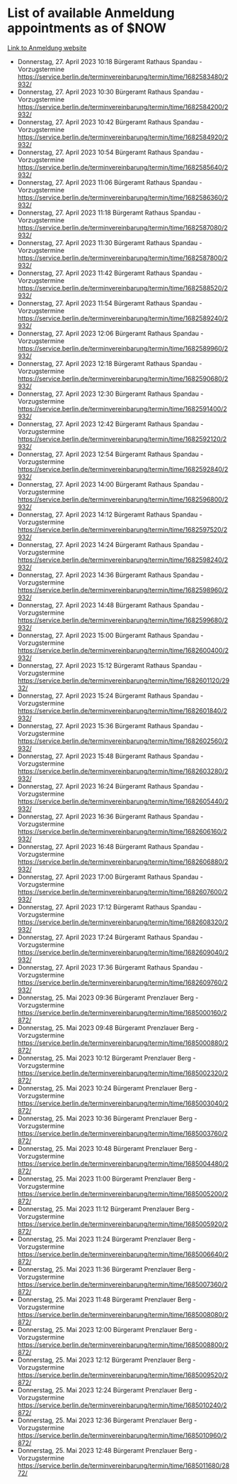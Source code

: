# List of available Anmeldung appointments as of $NOW
[Link to Anmeldung website](https://service.berlin.de/terminvereinbarung/termin/tag.php?termin=1&anliegen[]=120686&dienstleisterlist=122210,122217,327316,122219,327312,122227,327314,122231,327346,122243,327348,122254,122252,329742,122260,329745,122262,329748,122271,327278,122273,327274,122277,327276,330436,122280,327294,122282,327290,122284,327292,122291,327270,122285,327266,122286,327264,122296,327268,150230,329760,122297,327286,122294,327284,122312,329763,122314,329775,122304,327330,122311,327334,122309,327332,317869,122281,327352,122279,329772,122283,122276,327324,122274,327326,122267,329766,122246,327318,122251,327320,122257,327322,122208,327298,122226,327300&herkunft=http%3A%2F%2Fservice.berlin.de%2Fdienstleistung%2F120686%2F)
- Donnerstag, 27. April 2023 10:18 Bürgeramt Rathaus Spandau - Vorzugstermine https://service.berlin.de/terminvereinbarung/termin/time/1682583480/2932/
- Donnerstag, 27. April 2023 10:30 Bürgeramt Rathaus Spandau - Vorzugstermine https://service.berlin.de/terminvereinbarung/termin/time/1682584200/2932/
- Donnerstag, 27. April 2023 10:42 Bürgeramt Rathaus Spandau - Vorzugstermine https://service.berlin.de/terminvereinbarung/termin/time/1682584920/2932/
- Donnerstag, 27. April 2023 10:54 Bürgeramt Rathaus Spandau - Vorzugstermine https://service.berlin.de/terminvereinbarung/termin/time/1682585640/2932/
- Donnerstag, 27. April 2023 11:06 Bürgeramt Rathaus Spandau - Vorzugstermine https://service.berlin.de/terminvereinbarung/termin/time/1682586360/2932/
- Donnerstag, 27. April 2023 11:18 Bürgeramt Rathaus Spandau - Vorzugstermine https://service.berlin.de/terminvereinbarung/termin/time/1682587080/2932/
- Donnerstag, 27. April 2023 11:30 Bürgeramt Rathaus Spandau - Vorzugstermine https://service.berlin.de/terminvereinbarung/termin/time/1682587800/2932/
- Donnerstag, 27. April 2023 11:42 Bürgeramt Rathaus Spandau - Vorzugstermine https://service.berlin.de/terminvereinbarung/termin/time/1682588520/2932/
- Donnerstag, 27. April 2023 11:54 Bürgeramt Rathaus Spandau - Vorzugstermine https://service.berlin.de/terminvereinbarung/termin/time/1682589240/2932/
- Donnerstag, 27. April 2023 12:06 Bürgeramt Rathaus Spandau - Vorzugstermine https://service.berlin.de/terminvereinbarung/termin/time/1682589960/2932/
- Donnerstag, 27. April 2023 12:18 Bürgeramt Rathaus Spandau - Vorzugstermine https://service.berlin.de/terminvereinbarung/termin/time/1682590680/2932/
- Donnerstag, 27. April 2023 12:30 Bürgeramt Rathaus Spandau - Vorzugstermine https://service.berlin.de/terminvereinbarung/termin/time/1682591400/2932/
- Donnerstag, 27. April 2023 12:42 Bürgeramt Rathaus Spandau - Vorzugstermine https://service.berlin.de/terminvereinbarung/termin/time/1682592120/2932/
- Donnerstag, 27. April 2023 12:54 Bürgeramt Rathaus Spandau - Vorzugstermine https://service.berlin.de/terminvereinbarung/termin/time/1682592840/2932/
- Donnerstag, 27. April 2023 14:00 Bürgeramt Rathaus Spandau - Vorzugstermine https://service.berlin.de/terminvereinbarung/termin/time/1682596800/2932/
- Donnerstag, 27. April 2023 14:12 Bürgeramt Rathaus Spandau - Vorzugstermine https://service.berlin.de/terminvereinbarung/termin/time/1682597520/2932/
- Donnerstag, 27. April 2023 14:24 Bürgeramt Rathaus Spandau - Vorzugstermine https://service.berlin.de/terminvereinbarung/termin/time/1682598240/2932/
- Donnerstag, 27. April 2023 14:36 Bürgeramt Rathaus Spandau - Vorzugstermine https://service.berlin.de/terminvereinbarung/termin/time/1682598960/2932/
- Donnerstag, 27. April 2023 14:48 Bürgeramt Rathaus Spandau - Vorzugstermine https://service.berlin.de/terminvereinbarung/termin/time/1682599680/2932/
- Donnerstag, 27. April 2023 15:00 Bürgeramt Rathaus Spandau - Vorzugstermine https://service.berlin.de/terminvereinbarung/termin/time/1682600400/2932/
- Donnerstag, 27. April 2023 15:12 Bürgeramt Rathaus Spandau - Vorzugstermine https://service.berlin.de/terminvereinbarung/termin/time/1682601120/2932/
- Donnerstag, 27. April 2023 15:24 Bürgeramt Rathaus Spandau - Vorzugstermine https://service.berlin.de/terminvereinbarung/termin/time/1682601840/2932/
- Donnerstag, 27. April 2023 15:36 Bürgeramt Rathaus Spandau - Vorzugstermine https://service.berlin.de/terminvereinbarung/termin/time/1682602560/2932/
- Donnerstag, 27. April 2023 15:48 Bürgeramt Rathaus Spandau - Vorzugstermine https://service.berlin.de/terminvereinbarung/termin/time/1682603280/2932/
- Donnerstag, 27. April 2023 16:24 Bürgeramt Rathaus Spandau - Vorzugstermine https://service.berlin.de/terminvereinbarung/termin/time/1682605440/2932/
- Donnerstag, 27. April 2023 16:36 Bürgeramt Rathaus Spandau - Vorzugstermine https://service.berlin.de/terminvereinbarung/termin/time/1682606160/2932/
- Donnerstag, 27. April 2023 16:48 Bürgeramt Rathaus Spandau - Vorzugstermine https://service.berlin.de/terminvereinbarung/termin/time/1682606880/2932/
- Donnerstag, 27. April 2023 17:00 Bürgeramt Rathaus Spandau - Vorzugstermine https://service.berlin.de/terminvereinbarung/termin/time/1682607600/2932/
- Donnerstag, 27. April 2023 17:12 Bürgeramt Rathaus Spandau - Vorzugstermine https://service.berlin.de/terminvereinbarung/termin/time/1682608320/2932/
- Donnerstag, 27. April 2023 17:24 Bürgeramt Rathaus Spandau - Vorzugstermine https://service.berlin.de/terminvereinbarung/termin/time/1682609040/2932/
- Donnerstag, 27. April 2023 17:36 Bürgeramt Rathaus Spandau - Vorzugstermine https://service.berlin.de/terminvereinbarung/termin/time/1682609760/2932/
- Donnerstag, 25. Mai 2023 09:36 Bürgeramt Prenzlauer Berg - Vorzugstermine https://service.berlin.de/terminvereinbarung/termin/time/1685000160/2872/
- Donnerstag, 25. Mai 2023 09:48 Bürgeramt Prenzlauer Berg - Vorzugstermine https://service.berlin.de/terminvereinbarung/termin/time/1685000880/2872/
- Donnerstag, 25. Mai 2023 10:12 Bürgeramt Prenzlauer Berg - Vorzugstermine https://service.berlin.de/terminvereinbarung/termin/time/1685002320/2872/
- Donnerstag, 25. Mai 2023 10:24 Bürgeramt Prenzlauer Berg - Vorzugstermine https://service.berlin.de/terminvereinbarung/termin/time/1685003040/2872/
- Donnerstag, 25. Mai 2023 10:36 Bürgeramt Prenzlauer Berg - Vorzugstermine https://service.berlin.de/terminvereinbarung/termin/time/1685003760/2872/
- Donnerstag, 25. Mai 2023 10:48 Bürgeramt Prenzlauer Berg - Vorzugstermine https://service.berlin.de/terminvereinbarung/termin/time/1685004480/2872/
- Donnerstag, 25. Mai 2023 11:00 Bürgeramt Prenzlauer Berg - Vorzugstermine https://service.berlin.de/terminvereinbarung/termin/time/1685005200/2872/
- Donnerstag, 25. Mai 2023 11:12 Bürgeramt Prenzlauer Berg - Vorzugstermine https://service.berlin.de/terminvereinbarung/termin/time/1685005920/2872/
- Donnerstag, 25. Mai 2023 11:24 Bürgeramt Prenzlauer Berg - Vorzugstermine https://service.berlin.de/terminvereinbarung/termin/time/1685006640/2872/
- Donnerstag, 25. Mai 2023 11:36 Bürgeramt Prenzlauer Berg - Vorzugstermine https://service.berlin.de/terminvereinbarung/termin/time/1685007360/2872/
- Donnerstag, 25. Mai 2023 11:48 Bürgeramt Prenzlauer Berg - Vorzugstermine https://service.berlin.de/terminvereinbarung/termin/time/1685008080/2872/
- Donnerstag, 25. Mai 2023 12:00 Bürgeramt Prenzlauer Berg - Vorzugstermine https://service.berlin.de/terminvereinbarung/termin/time/1685008800/2872/
- Donnerstag, 25. Mai 2023 12:12 Bürgeramt Prenzlauer Berg - Vorzugstermine https://service.berlin.de/terminvereinbarung/termin/time/1685009520/2872/
- Donnerstag, 25. Mai 2023 12:24 Bürgeramt Prenzlauer Berg - Vorzugstermine https://service.berlin.de/terminvereinbarung/termin/time/1685010240/2872/
- Donnerstag, 25. Mai 2023 12:36 Bürgeramt Prenzlauer Berg - Vorzugstermine https://service.berlin.de/terminvereinbarung/termin/time/1685010960/2872/
- Donnerstag, 25. Mai 2023 12:48 Bürgeramt Prenzlauer Berg - Vorzugstermine https://service.berlin.de/terminvereinbarung/termin/time/1685011680/2872/
